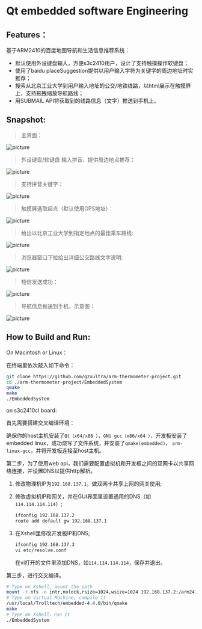 # Qt embedded software Engineering

## **Features：**

基于ARM2410的百度地图导航和生活信息推荐系统：

* 默认使用外设键盘输入，方便s3c2410用户，设计了支持触摸操作软键盘；
* 使用了baidu placeSuggestion提供以用户输入字符为关键字的周边地址时实推荐；
* 搜索从北京工业大学到用户输入地址的公交/地铁线路，以html展示在触摸屏上，支持拖拽缩放导航路线；
* 用SUBMAIL API将获取到的线路信息（文字）推送到手机上。

## **Snapshot:**

> 主界面：

![picture](https://github.com/gzxultra/EmbeddedNavigationSystem/blob/master/demo/20151118-0.jpg?raw=true)

> 外设键盘/软键盘 输入拼音，提供周边地点推荐：

![picture](https://github.com/gzxultra/EmbeddedNavigationSystem/blob/master/demo/20151118-2.jpg?raw=true)

> 支持拼音关键字：

![picture](https://github.com/gzxultra/EmbeddedNavigationSystem/blob/master/demo/20151118-1.jpg?raw=true)

> 触摸屏选取起点（默认使用GPS地址）：

![picture](https://github.com/gzxultra/EmbeddedNavigationSystem/blob/master/demo/20151118-4.jpg?raw=true)

> 给出以北京工业大学到指定地点的最佳乘车路线:

![picture](https://github.com/gzxultra/EmbeddedNavigationSystem/blob/master/demo/20151118-5.jpg?raw=true)


> 浏览器窗口下拉给出详细公交路线文字说明:

![picture](https://github.com/gzxultra/EmbeddedNavigationSystem/blob/master/demo/20151118-6.jpg?raw=true)

> 短信发送成功：

![picture](https://github.com/gzxultra/EmbeddedNavigationSystem/blob/master/demo/20151118-9.jpg?raw=true)

> 导航信息推送到手机，示意图：

![picture](https://github.com/gzxultra/EmbeddedNavigationSystem/blob/master/demo/text.jpg?raw=true)



## **How to Build and Run:**

On Macintosh or Linux：

在终端里依次敲入如下命令：

``` bash
git clone https://github.com/gzxultra/arm-thermometer-project.git
cd ./arm-thermometer-project/EmbeddedSystem
qmake
make
./EmbeddedSystem
```

on s3c2410cl board:

首先需要搭建交叉编译环境：

确保你的host主机安装了`Qt（x64/x86 ）`，`GNU gcc（x86/x64 ）`，开发板安装了embedded linux，成功烧写了文件系统，并安装了`qmake(embedded)`， `arm-linux-gcc`，并将开发板连接至host主机。

第二步，为了使用web api，我们需要配置虚拟机和开发板之间的双网卡以共享网络连接，并设置DNS以提供http解析。

1. 修改物理机IP为`192.168.137.1`，做双网卡共享上网的网关使用;
   
2. 修改虚拟机IP和网关，并在GUI界面里设置通用的DNS（如`114.114.114.114`）;
   
   ``` bash
   ifconfig 192.168.137.2
   route add default gw 192.168.137.1
   ```
   
3. 在Xshell里修改开发板IP和DNS;
   
   ``` bash
   ifconfig 192.168.137.3
   vi etc/resolve.conf
   ```
   
   在vi打开的文件里添加DNS，如`114.114.114.114`，保存并退出。

第三步，进行交叉编译。

``` bash
# Type on Xshell, mount the path
mount -t nfs -o intr,nolock,rsize=1024,wsize=1024 192.168.137.2:/arm2410cl /mnt/nfs
# Type on Virtual Machine, compile it
/usr/local/Trolltech/embedded-4.4.0/bin/qmake
make
# Type on Xshell，run it
./EmbeddedSystem
```

